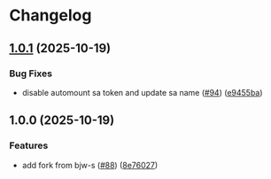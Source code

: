 # Changelog

## [1.0.1](https://github.com/dedsxc/labs/compare/common-1.0.0...common-1.0.1) (2025-10-19)


### Bug Fixes

* disable automount sa token and update sa name ([#94](https://github.com/dedsxc/labs/issues/94)) ([e9455ba](https://github.com/dedsxc/labs/commit/e9455ba00a1e4baf771371de3cdf08d79c9389d4))

## 1.0.0 (2025-10-19)


### Features

* add fork from bjw-s ([#88](https://github.com/dedsxc/labs/issues/88)) ([8e76027](https://github.com/dedsxc/labs/commit/8e76027c7868fc5bd8124ab3071f94e461af5ef6))
